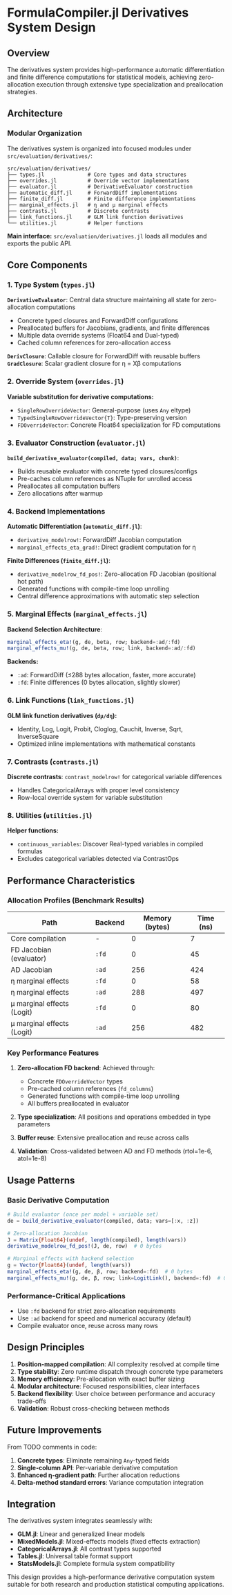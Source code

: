 # FormulaCompiler.jl Derivatives System Design

## Overview

The derivatives system provides high-performance automatic differentiation and finite difference computations for statistical models, achieving zero-allocation execution through extensive type specialization and preallocation strategies.

## Architecture

### Modular Organization

The derivatives system is organized into focused modules under `src/evaluation/derivatives/`:

```
src/evaluation/derivatives/
├── types.jl              # Core types and data structures
├── overrides.jl          # Override vector implementations  
├── evaluator.jl          # DerivativeEvaluator construction
├── automatic_diff.jl     # ForwardDiff implementations
├── finite_diff.jl        # Finite difference implementations
├── marginal_effects.jl   # η and μ marginal effects
├── contrasts.jl          # Discrete contrasts
├── link_functions.jl     # GLM link function derivatives
└── utilities.jl          # Helper functions
```

**Main interface:** `src/evaluation/derivatives.jl` loads all modules and exports the public API.

## Core Components

### 1. Type System (`types.jl`)

**`DerivativeEvaluator`**: Central data structure maintaining all state for zero-allocation computations
- Concrete typed closures and ForwardDiff configurations
- Preallocated buffers for Jacobians, gradients, and finite differences
- Multiple data override systems (Float64 and Dual-typed)
- Cached column references for zero-allocation access

**`DerivClosure`**: Callable closure for ForwardDiff with reusable buffers
**`GradClosure`**: Scalar gradient closure for η = Xβ computations

### 2. Override System (`overrides.jl`)

**Variable substitution for derivative computations:**
- `SingleRowOverrideVector`: General-purpose (uses `Any` eltype)
- `TypedSingleRowOverrideVector{T}`: Type-preserving version
- `FDOverrideVector`: Concrete Float64 specialization for FD computations

### 3. Evaluator Construction (`evaluator.jl`)

**`build_derivative_evaluator(compiled, data; vars, chunk)`**:
- Builds reusable evaluator with concrete typed closures/configs
- Pre-caches column references as NTuple for unrolled access
- Preallocates all computation buffers
- Zero allocations after warmup

### 4. Backend Implementations

**Automatic Differentiation (`automatic_diff.jl`)**:
- `derivative_modelrow!`: ForwardDiff Jacobian computation
- `marginal_effects_eta_grad!`: Direct gradient computation for η

**Finite Differences (`finite_diff.jl`)**:
- `derivative_modelrow_fd_pos!`: Zero-allocation FD Jacobian (positional hot path)
- Generated functions with compile-time loop unrolling
- Central difference approximations with automatic step selection

### 5. Marginal Effects (`marginal_effects.jl`)

**Backend Selection Architecture**:
```julia
marginal_effects_eta!(g, de, beta, row; backend=:ad/:fd)
marginal_effects_mu!(g, de, beta, row; link, backend=:ad/:fd)
```

**Backends:**
- `:ad`: ForwardDiff (≤288 bytes allocation, faster, more accurate)
- `:fd`: Finite differences (0 bytes allocation, slightly slower)

### 6. Link Functions (`link_functions.jl`)

**GLM link function derivatives (`dμ/dη`):**
- Identity, Log, Logit, Probit, Cloglog, Cauchit, Inverse, Sqrt, InverseSquare
- Optimized inline implementations with mathematical constants

### 7. Contrasts (`contrasts.jl`)

**Discrete contrasts**: `contrast_modelrow!` for categorical variable differences
- Handles CategoricalArrays with proper level consistency
- Row-local override system for variable substitution

### 8. Utilities (`utilities.jl`)

**Helper functions:**
- `continuous_variables`: Discover Real-typed variables in compiled formulas
- Excludes categorical variables detected via ContrastOps

## Performance Characteristics

### Allocation Profiles (Benchmark Results)

| Path | Backend | Memory (bytes) | Time (ns) |
|------|---------|----------------|-----------|
| Core compilation | - | 0 | 7 |
| FD Jacobian (evaluator) | `:fd` | 0 | 45 |
| AD Jacobian | `:ad` | 256 | 424 |
| η marginal effects | `:fd` | 0 | 58 |
| η marginal effects | `:ad` | 288 | 497 |
| μ marginal effects (Logit) | `:fd` | 0 | 80 |
| μ marginal effects (Logit) | `:ad` | 256 | 482 |

### Key Performance Features

1. **Zero-allocation FD backend**: Achieved through:
   - Concrete `FDOverrideVector` types
   - Pre-cached column references (`fd_columns`)
   - Generated functions with compile-time loop unrolling
   - All buffers preallocated in evaluator

2. **Type specialization**: All positions and operations embedded in type parameters

3. **Buffer reuse**: Extensive preallocation and reuse across calls

4. **Validation**: Cross-validated between AD and FD methods (rtol=1e-6, atol=1e-8)

## Usage Patterns

### Basic Derivative Computation
```julia
# Build evaluator (once per model + variable set)
de = build_derivative_evaluator(compiled, data; vars=[:x, :z])

# Zero-allocation Jacobian
J = Matrix{Float64}(undef, length(compiled), length(vars))
derivative_modelrow_fd_pos!(J, de, row)  # 0 bytes

# Marginal effects with backend selection
g = Vector{Float64}(undef, length(vars))
marginal_effects_eta!(g, de, β, row; backend=:fd)  # 0 bytes
marginal_effects_mu!(g, de, β, row; link=LogitLink(), backend=:fd)  # 0 bytes
```

### Performance-Critical Applications
- Use `:fd` backend for strict zero-allocation requirements
- Use `:ad` backend for speed and numerical accuracy (default)
- Compile evaluator once, reuse across many rows

## Design Principles

1. **Position-mapped compilation**: All complexity resolved at compile time
2. **Type stability**: Zero runtime dispatch through concrete type parameters  
3. **Memory efficiency**: Pre-allocation with exact buffer sizing
4. **Modular architecture**: Focused responsibilities, clear interfaces
5. **Backend flexibility**: User choice between performance and accuracy trade-offs
6. **Validation**: Robust cross-checking between methods

## Future Improvements

From TODO comments in code:
1. **Concrete types**: Eliminate remaining `Any`-typed fields
2. **Single-column API**: Per-variable derivative computation
3. **Enhanced η-gradient path**: Further allocation reductions
4. **Delta-method standard errors**: Variance computation integration

## Integration

The derivatives system integrates seamlessly with:
- **GLM.jl**: Linear and generalized linear models
- **MixedModels.jl**: Mixed-effects models (fixed effects extraction)  
- **CategoricalArrays.jl**: All contrast types supported
- **Tables.jl**: Universal table format support
- **StatsModels.jl**: Complete formula system compatibility

This design provides a high-performance derivative computation system suitable for both research and production statistical computing applications.